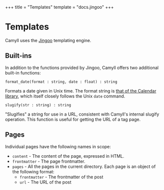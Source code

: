 +++
title = "Templates"
template = "docs.jingoo"
+++

# Templates

Camyll uses the [Jingoo](
http://tategakibunko.github.io/jingoo/templates/templates.en.html) templating
engine.

## Built-ins

In addition to the functions provided by Jingoo, Camyll offers two additional
built-in functions:

`format_date(format : string, date : float) : string`

Formats a date given in Unix time. The format string is [that of the
Calendar library](
https://github.com/ocaml-community/calendar/blob/a447a88ae3c1e9873e32d2a95d3d3e7c5ed4a7da/src/printer.mli#L34),
which itself closely follows the Unix `date` command.

`slugify(str : string) : string`

"Slugifies" a string for use in a URL, consistent with Camyll's internal slugify
operation. This function is useful for getting the URL of a tag page.

## Pages

Individual pages have the following names in scope:

- `content` - The content of the page, expressed in HTML.
- `frontmatter` - The page frontmatter.
- `pages` - All the pages in the current directory.
  Each page is an object of the following format:
  - `frontmatter` - The frontmatter of the post
  - `url` - The URL of the post
